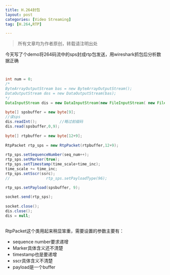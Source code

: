 ```yaml
---
title: H.264封包
layout: post
categories: [Video Streaming]
tag: [H.264,RTP]

---
```


> 所有文章均为作者原创，转载请注明出处

今天写了个demo将264码流中的sps封成rtp包发送，用wireshark抓包后分析数据正确

```java


int num = 0;
/*    
ByteArrayOutputStream bas = new ByteArrayOutputStream();
DataOutputStream dos = new DataOutputStream(bas);
*/
DataInputStream dis = new DataInputStream(new FileInputStream( new File(SDcardPath,"newStream264.h264") ));
    
byte[] spsbuffer = new byte[9];
//读sps
dis.readInt();          //略过前缀码
dis.read(spsbuffer,0,9);            
   
byte[] rtpbuffer = new byte[12+9];
   
RtpPacket rtp_sps = new RtpPacket(rtpbuffer,12+9);
   
rtp_sps.setSequenceNumber(seq_num++);
rtp_sps.setMarker(true);
rtp_sps.setTimestamp(time_scale+time_inc);
time_scale += time_inc;
rtp_sps.setSscr(ssrc);
//                rtp_sps.setPayloadType(96);

rtp_sps.setPayload(spsbuffer, 9);
   
socket.send(rtp_sps);         
   
socket.close();
dis.close();
dis = null;
                  
```

RtpPacket这个类用起来稍显笨重，需要设置的参数主要有：

- sequence number要求递增
- Marker具体含义还不清楚
- timestamp也是要递增
- sscr具体含义不清楚
- payload是一个buffer

